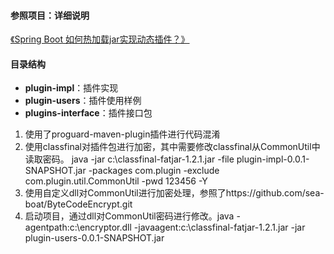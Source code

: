    #### 参照项目：详细说明
[《Spring Boot 如何热加载jar实现动态插件？》](https://mp.weixin.qq.com/s/Fg-jsoFon5LwsPAaBbeiew)

#### 目录结构
- **plugin-impl**：插件实现
- **plugin-users**：插件使用样例
- **plugins-interface**：插件接口包

1. 使用了proguard-maven-plugin插件进行代码混淆
2. 使用classfinal对插件包进行加密，其中需要修改classfinal从CommonUtil中读取密码。
       java -jar c:\\classfinal-fatjar-1.2.1.jar -file plugin-impl-0.0.1-SNAPSHOT.jar -packages com.plugin -exclude com.plugin.util.CommonUtil -pwd 123456 -Y
3. 使用自定义dll对CommonUtil进行加密处理，参照了https://github.com/sea-boat/ByteCodeEncrypt.git
4. 启动项目，通过dll对CommonUtil密码进行修改。java -agentpath:c:\\encryptor.dll -javaagent:c:\\classfinal-fatjar-1.2.1.jar -jar plugin-users-0.0.1-SNAPSHOT.jar 